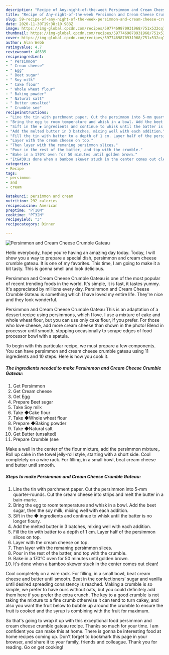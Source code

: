 ```yaml
---
description: "Recipe of Any-night-of-the-week Persimmon and Cream Cheese Crumble Gateau"
title: "Recipe of Any-night-of-the-week Persimmon and Cream Cheese Crumble Gateau"
slug: 59-recipe-of-any-night-of-the-week-persimmon-and-cream-cheese-crumble-gateau
date: 2020-11-30T19:38:10.983Z
image: https://img-global.cpcdn.com/recipes/5977469870931968/751x532cq70/persimmon-and-cream-cheese-crumble-gateau-recipe-main-photo.jpg
thumbnail: https://img-global.cpcdn.com/recipes/5977469870931968/751x532cq70/persimmon-and-cream-cheese-crumble-gateau-recipe-main-photo.jpg
cover: https://img-global.cpcdn.com/recipes/5977469870931968/751x532cq70/persimmon-and-cream-cheese-crumble-gateau-recipe-main-photo.jpg
author: Alan Webb
ratingvalue: 4.7
reviewcount: 46535
recipeingredient:
- " Persimmon"
- " Cream cheese"
- " Egg"
- " Beet sugar"
- " Soy milk"
- " Cake flour"
- " Whole wheat flour"
- " Baking powder"
- " Natural salt"
- " Butter unsalted"
- " Crumble see"
recipeinstructions:
- "Line the tin with parchment paper. Cut the persimmon into 5-mm quarter-rounds. Cut the cream cheese into strips and melt the butter in a bain-marie."
- "Bring the egg to room temperature and whisk in a bowl. Add the beet sugar, then the soy milk, mixing well with each addition."
- "Sift in the ◆ ingredients and continue to whisk until the batter is no longer floury."
- "Add the melted butter in 3 batches, mixing well with each addition."
- "Fill the tin with batter to a depth of 1 cm. Layer half of the persimmon slices on top."
- "Layer with the cream cheese on top."
- "Then layer with the remaning persimmon slices."
- "Pour in the rest of the batter, and top with the crumble."
- "Bake in a 170℃ oven for 50 minutes until golden brown."
- "It&#39;s done when a bamboo skewer stuck in the center comes out clean!"
categories:
- Recipe
tags:
- persimmon
- and
- cream

katakunci: persimmon and cream 
nutrition: 292 calories
recipecuisine: American
preptime: "PT10M"
cooktime: "PT32M"
recipeyield: "3"
recipecategory: Dinner

---
```



![Persimmon and Cream Cheese Crumble Gateau](https://img-global.cpcdn.com/recipes/5977469870931968/751x532cq70/persimmon-and-cream-cheese-crumble-gateau-recipe-main-photo.jpg)

Hello everybody, hope you're having an amazing day today. Today, I will show you a way to prepare a special dish, persimmon and cream cheese crumble gateau. It is one of my favorites. This time, I am going to make it a bit tasty. This is gonna smell and look delicious.

Persimmon and Cream Cheese Crumble Gateau is one of the most popular of recent trending foods in the world. It's simple, it is fast, it tastes yummy. It's appreciated by millions every day. Persimmon and Cream Cheese Crumble Gateau is something which I have loved my entire life. They're nice and they look wonderful.

Persimmon and Cream Cheese Crumble Gateau This is an adaptation of a dessert recipe using persimmons, which I love. I use a mixture of cake and whole wheat flour, but you can use only cake flour, if you prefer. For those who love cheese, add more cream cheese than shown in the photo! Blend in processor until smooth, stopping occasionally to scrape edges of food processor bowl with a spatula.


To begin with this particular recipe, we must prepare a few components. You can have persimmon and cream cheese crumble gateau using 11 ingredients and 10 steps. Here is how you cook it.

<!--inarticleads1-->

##### The ingredients needed to make Persimmon and Cream Cheese Crumble Gateau:

1. Get  Persimmon
1. Get  Cream cheese
1. Get  Egg
1. Prepare  Beet sugar
1. Take  Soy milk
1. Take  ◆Cake flour
1. Take  ◆Whole wheat flour
1. Prepare  ◆Baking powder
1. Take  ◆Natural salt
1. Get  Butter (unsalted)
1. Prepare  Crumble (see


Make a well in the center of the flour mixture, add the persimmon mixture,. Roll up cake in the towel jelly-roll style, starting with a short side. Cool completely on a wire rack. For filling, in a small bowl, beat cream cheese and butter until smooth. 

<!--inarticleads2-->

##### Steps to make Persimmon and Cream Cheese Crumble Gateau:

1. Line the tin with parchment paper. Cut the persimmon into 5-mm quarter-rounds. Cut the cream cheese into strips and melt the butter in a bain-marie.
1. Bring the egg to room temperature and whisk in a bowl. Add the beet sugar, then the soy milk, mixing well with each addition.
1. Sift in the ◆ ingredients and continue to whisk until the batter is no longer floury.
1. Add the melted butter in 3 batches, mixing well with each addition.
1. Fill the tin with batter to a depth of 1 cm. Layer half of the persimmon slices on top.
1. Layer with the cream cheese on top.
1. Then layer with the remaning persimmon slices.
1. Pour in the rest of the batter, and top with the crumble.
1. Bake in a 170℃ oven for 50 minutes until golden brown.
1. It&#39;s done when a bamboo skewer stuck in the center comes out clean!


Cool completely on a wire rack. For filling, in a small bowl, beat cream cheese and butter until smooth. Beat in the confectioners&#39; sugar and vanilla until desired spreading consistency is reached. Making a crumble is so simple, we prefer to have ours without oats, but you could definitely add them here if you prefer the extra crunch. The key to a good crumble is not taking the mixture to a fine crumb otherwise it can tend to turn cakey, and also you want the fruit below to bubble up around the crumble to ensure the fruit is cooked and the syrup is combining with the fruit for maximum. 

So that's going to wrap it up with this exceptional food persimmon and cream cheese crumble gateau recipe. Thanks so much for your time. I am confident you can make this at home. There is gonna be interesting food at home recipes coming up. Don't forget to bookmark this page in your browser, and share it to your family, friends and colleague. Thank you for reading. Go on get cooking!
